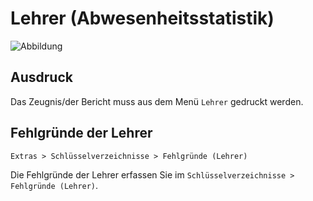 ﻿# Lehrer (Abwesenheitsstatistik)

[1]:/assets/images/lehrer/001.png "Abbildung"

![Abbildung][1]

## Ausdruck

Das Zeugnis/der Bericht muss aus dem Menü `Lehrer` gedruckt werden.

## Fehlgründe der Lehrer

`Extras > Schlüsselverzeichnisse > Fehlgründe (Lehrer)`

Die Fehlgründe der Lehrer erfassen Sie im `Schlüsselverzeichnisse > Fehlgründe (Lehrer)`. 
